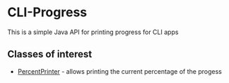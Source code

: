 
# CLI-Progress


This is a simple Java API for printing progress for CLI apps

## Classes of interest

- [PercentPrinter][1] - allows printing the current percentage of the progess


[1]: https://github.com/born2snipe/cli-progress/blob/master/src/main/java/com/github/born2snipe/cli/PercentPrinter.java "percent"
